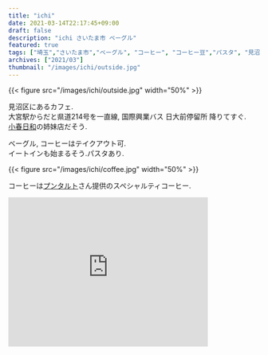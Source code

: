 ```yaml
---
title: "ichi"
date: 2021-03-14T22:17:45+09:00
draft: false
description: "ichi さいたま市 ベーグル"
featured: true
tags: ["埼玉","さいたま市","ベーグル", "コーヒー", "コーヒー豆","パスタ", "見沼区"]
archives: ["2021/03"]
thumbnail: "/images/ichi/outside.jpg"
---
```

{{< figure src="/images/ichi/outside.jpg" width="50%" >}}

見沼区にあるカフェ.  
大宮駅からだと県道214号を一直線, 国際興業バス 日大前停留所 降りてすぐ.  
[小春日和][koharu]の姉妹店だそう.  
  
ベーグル, コーヒーはテイクアウト可.  
イートインも始まるそう.パスタあり.  


{{< figure src="/images/ichi/coffee.jpg" width="50%" >}}

コーヒーは[プンタルト][hp]さん提供のスペシャルティコーヒー.

[koharu]: https://www.instagram.com/p/CL3QjD_Mp16/?utm_source=ig_web_copy_link
[hp]:https://www.puntalto.com/
  

<div>
    <iframe src="https://www.google.com/maps/embed?pb=!1m18!1m12!1m3!1d1066.0173732596122!2d139.6615210467467!3d35.90879289411922!2m3!1f0!2f0!3f0!3m2!1i1024!2i768!4f13.1!3m3!1m2!1s0x0%3A0xb87d0a5fd02d9405!2sichi!5e0!3m2!1sja!2sjp!4v1615728915090!5m2!1sja!2sjp" width="400" height="300" style="border:0;" allowfullscreen="" loading="lazy"></iframe>
</div>